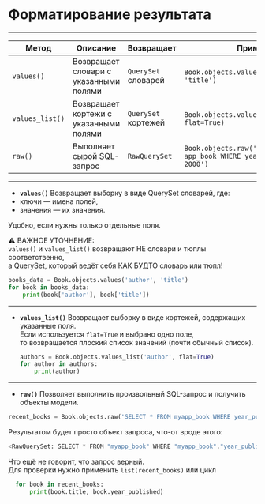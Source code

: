 # Форматирование результата
---

| **Метод**       | **Описание**                           | **Возвращает**      | **Пример**                                                               |
| --------------- | -------------------------------------- | ------------------- | ------------------------------------------------------------------------ |
| `values()`      | Возвращает словари с указанными полями | `QuerySet` словарей | `Book.objects.values('author', 'title')`                                 |
| `values_list()` | Возвращает кортежи с указанными полями | `QuerySet` кортежей | `Book.objects.values_list('author', flat=True)`                          |
| `raw()`         | Выполняет сырой SQL-запрос             | `RawQuerySet`       | `Book.objects.raw('SELECT * FROM app_book WHERE year_published > 2000')` |

---

* **`values()`**
  Возвращает выборку в виде QuerySet словарей, где: 
* ключи — имена полей, 
* значения — их значения. 

Удобно, если нужны только отдельные поля.

⚠️ ВАЖНОЕ УТОЧНЕНИЕ:  
`values()` и `values_list()` возвращают НЕ словари и тюплы соответственно,  
а QuerySet, который ведёт себя КАК БУДТО словарь или тюпл!

```python
books_data = Book.objects.values('author', 'title')
for book in books_data:
    print(book['author'], book['title'])
```

---

* **`values_list()`**
  Возвращает выборку в виде кортежей, содержащих указанные поля.   
  Если используется `flat=True` и выбрано одно поле,  
  то возвращается плоский список значений (почти обычный список).

  ```python
  authors = Book.objects.values_list('author', flat=True)
  for author in authors:
      print(author)
  ```


---
 
* **`raw()`**
  Позволяет выполнить произвольный SQL-запрос и получить объекты модели.

```python
recent_books = Book.objects.raw('SELECT * FROM myapp_book WHERE year_published > 1900')

```
Результатом будет просто объект запроса, что-от вроде этого:

```python
<RawQuerySet: SELECT * FROM "myapp_book" WHERE "myapp_book"."year_published" > 1900>
```

Что ещё не говорит, что запрос верный.  
Для проверки нужно применить `list(recent_books)` или цикл

```python
  for book in recent_books:
      print(book.title, book.year_published)
```